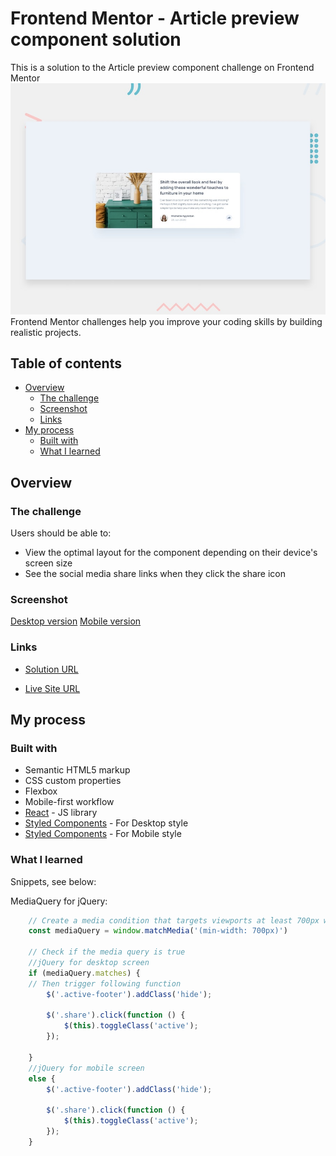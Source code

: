 # Frontend Mentor - Article preview component solution

This is a solution to the Article preview component challenge on Frontend Mentor ![Article preview component challenge on Frontend Mentor](./design/desktop-preview.jpg) Frontend Mentor challenges help you improve your coding skills by building realistic projects. 

## Table of contents

- [Overview](#overview)
  - [The challenge](#the-challenge)
  - [Screenshot](#screenshot)
  - [Links](#links)
- [My process](#my-process)
  - [Built with](#built-with)
  - [What I learned](#what-i-learned)


## Overview

### The challenge

Users should be able to:

- View the optimal layout for the component depending on their device's screen size
- See the social media share links when they click the share icon

### Screenshot

[Desktop version](./design/desktop-design.jpg)
[Mobile version](./design/mobile-design.jpg)

### Links

- [Solution URL](https://github.com/TMraz/Article-preview-component-JS.github.io)

- [Live Site URL](https://tmraz.github.io/Article-preview-component-JS.github.io/)

## My process

### Built with

- Semantic HTML5 markup
- CSS custom properties
- Flexbox
- Mobile-first workflow
- [React](./js/script.js) - JS library
- [Styled Components](./css/main.css) - For Desktop style
- [Styled Components](./css/mobile.css) - For Mobile style

### What I learned

Snippets, see below:

MediaQuery for jQuery:
 
```js
    // Create a media condition that targets viewports at least 700px wide
    const mediaQuery = window.matchMedia('(min-width: 700px)')

    // Check if the media query is true
    //jQuery for desktop screen
    if (mediaQuery.matches) {
    // Then trigger following function
        $('.active-footer').addClass('hide');

        $('.share').click(function () {
            $(this).toggleClass('active'); 
        });

    }
    //jQuery for mobile screen
    else {
        $('.active-footer').addClass('hide');

        $('.share').click(function () {
            $(this).toggleClass('active');
        });
    }

```

